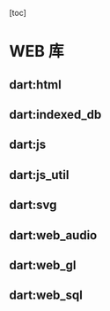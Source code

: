 <span id="toptop"></span>
[toc]

# WEB 库
## dart:html
## dart:indexed_db
## dart:js
## dart:js_util
## dart:svg
## dart:web_audio
## dart:web_gl
## dart:web_sql